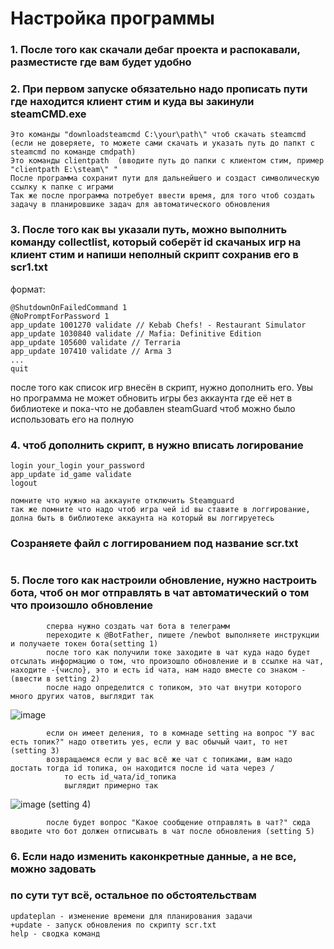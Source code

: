 # Настройка программы
### 1. После того как скачали дебаг проекта и распокавали, разместисте где вам будет удобно
### 2. При первом запуске обязательно надо прописать пути где находится клиент стим и куда вы закинули steamCMD.exe
    Это команды "downloadsteamcmd C:\your\path\" чтоб скачать steamcmd (если не доверяете, то можете сами скачать и указать путь до папкт с steamcmd по команде cmdpath)
    Это команды clientpath  (вводите путь до папки c клиентом стим, пример "clientpath E:\steam\" "
    После программа сохранит пути для дальнейшего и создаст символическую ссылку к папке с играми
    Так же после программа потребует ввести время, для того чтоб создать задачу в планировшике задач для автоматического обновления
### 3. После того как вы указали путь, можно выполнить команду collectlist, который соберёт id скачаных игр на клиент стим и напиши неполный скрипт сохранив его в scr1.txt
формат:
```
@ShutdownOnFailedCommand 1
@NoPromptForPassword 1
app_update 1001270 validate // Kebab Chefs! - Restaurant Simulator
app_update 1030840 validate // Mafia: Definitive Edition
app_update 105600 validate // Terraria
app_update 107410 validate // Arma 3
...
quit
```
после того как список игр внесён в скрипт, нужно дополнить его. Увы но программа не может обновить игры без аккаунта где её нет в библиотеке и пока-что не добавлен steamGuard чтоб можно было использовать его на полную
### 4. чтоб дополнить скрипт, в нужно вписать логирование
```
login your_login your_password
app_update id_game validate
logout
```
    помните что нужно на аккаунте отключить Steamguard
    так же помните что надо чтоб игра чей id вы ставите в логгирование, долна быть в библиотеке аккаунта на который вы логгируетесь 
### Созраняете файл с логгированием под название scr.txt
```
```
### 5. После того как настроили обновление, нужно настроить бота, чтоб он мог отправлять в чат автоматический о том что произошло обновление
```
        сперва нужно создать чат бота в телеграмм
        переходите к @BotFather, пишете /newbot выполняете инструкции и получаете токен бота(setting 1)
        после того как получили токе заходите в чат куда надо будет отсылать информацию о том, что произошло обновление и в ссылке на чат, находите -{число}, это и есть id чата, нам надо вместе со знаком -   (ввести в setting 2)
        после надо определится с топиком, это чат внутри которого много других чатов, выглядит так
```
![image](https://github.com/EvrkMs/AutoUpdateSteamGames/assets/167056681/1a403e6e-bf61-4bc8-b1be-87f4dc3b31d0)
```
        если он имеет деления, то в комнаде setting на вопрос "У вас есть топик?" надо ответить yes, если у вас обычый чаит, то нет (setting 3)
        возвращаемся если у вас всё же чат с топиками, вам надо достать тогда id топика, он находится после id чата через /
            то есть id_чата/id_топика
            выглядит примерно так
```
![image](https://github.com/EvrkMs/AutoUpdateSteamGames/assets/167056681/e14bc2f9-733d-444b-a4a9-62a502d7087d) (setting 4)
```
        после будет вопрос "Какое сообщение отправлять в чат?" сюда вводите что бот должен отписывать в чат после обновления (setting 5)
```
### 6. Если надо изменить каконкретные данные, а не все, можно задовать 
            
### по сути тут всё, остальное по обстоятельствам
```
updateplan - изменение времени для планирования задачи
+update - запуск обновления по скрипту scr.txt
help - сводка команд
```
